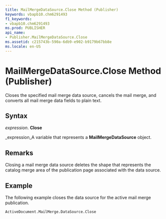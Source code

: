 ```yaml
---
title: MailMergeDataSource.Close Method (Publisher)
keywords: vbapb10.chm6291493
f1_keywords:
- vbapb10.chm6291493
ms.prod: PUBLISHER
api_name:
- Publisher.MailMergeDataSource.Close
ms.assetid: c215743b-590a-6db9-e902-b9179b67bb8e
ms.locale: en-US
---
```



# MailMergeDataSource.Close Method (Publisher)

Closes the specified mail merge data source, cancels the mail merge, and converts all mail merge data fields to plain text.


## Syntax

 _expression_. **Close**

 _expression_A variable that represents a  **MailMergeDataSource** object.


## Remarks

Closing a mail merge data source deletes the shape that represents the catalog merge area of the publication page associated with the data source.


## Example

The following example closes the data source for the active mail merge publication.


```vb
ActiveDocument.MailMerge.DataSource.Close
```



